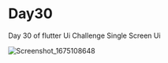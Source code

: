 # Day30

Day 30 of flutter Ui Challenge
Single Screen Ui

![Screenshot_1675108648](https://user-images.githubusercontent.com/66890167/215582154-f028f877-5a80-4b41-b2c1-32e9126cfac4.png)
